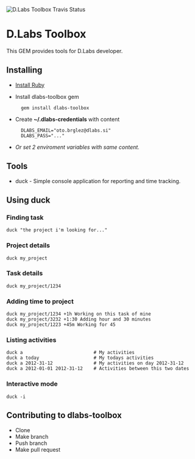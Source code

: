 ![D.Labs Toolbox Travis Status](https://secure.travis-ci.org/otobrglez/dlabs-toolbox.png?branch=master)

# D.Labs Toolbox

This GEM provides tools for D.Labs developer.

## Installing

* [Install Ruby](http://www.ruby-lang.org/en/downloads/)
* Install dlabs-toolbox gem

		gem install dlabs-toolbox

* Create **~/.dlabs-credentials** with content

		DLABS_EMAIL="oto.brglez@dlabs.si"
		DLABS_PASS="..."

* *Or set 2 enviroment variables with same content.*

## Tools

* duck - Simple console application for reporting and time tracking.

## Using **duck**

### Finding task
	duck "the project i'm looking for..."

### Project details
	duck my_project

### Task details
	duck my_project/1234
    
### Adding time to project
	duck my_project/1234 +1h Working on this task of mine
    duck my_project/3232 +1:30 Adding hour and 30 minutes
    duck my_project/1223 +45m Working for 45

### Listing activities
    duck a							# My activities
	duck a today					# My todays activities
    duck a 2012-31-12				# My activities on day 2012-31-12
    duck a 2012-01-01 2012-31-12	# Activities between this two dates

### Interactive mode
	duck -i

## Contributing to dlabs-toolbox

* Clone
* Make branch
* Push branch
* Make pull request

